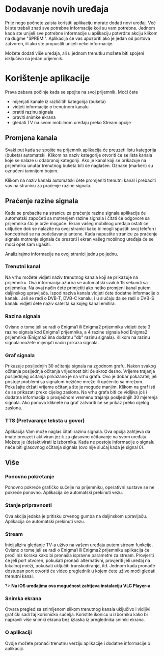 # Dodavanje novih uređaja
Prije nego počnete zaista koristiti aplikaciju morate dodati novi uređaj. Već bi ste trebali znati sve potrebne informacije koji su vam potrebne. Jednom kada ste unijeli sve potrebne informacije u aplikaciju potvrdite akciju klikom na dugme "SPREMI". Aplikacija će vas upozoriti ako je jedan od portova zatvoren, ili ako ste propustili unijeti neke informacije.

Možete dodati više uređaja, ali u jednom trenutku možete biti spojeni isključivo na jedan prijemnik.

# Korištenje aplikacije
Prava zabava počinje kada se spojite na svoj prijemnik. Moći ćete

- mijenjati kanale iz različitih kategorija (buketa)
- vidjeti informacije o trenutnom kanalu
- pratiti razinu signala
- praviti snimke ekrana
- gledati TV na svom mobilnom uređaju preko Stream opcije

## Promjena kanala
Svaki put kada se spojite na prijemnik aplikacija će preuzeti listu kategorija (buketa) automatski. Klikom na naziv kategorije otvoriti će se lista kanala koje se nalaze u odabranoj kategoriji. Ako je kanal koji se prikazuje na prijemniku unutar trenutnog buketa biti će naglašen. Oznake (markeri) su označeni tamnijom bojom.

Klikom na naziv kanala automatski ćete promjeniti trenutni kanal i prebaciti vas na stranicu za praćenje razine signala.

## Praćenje razine signala
Kada se prebacite na stranicu za praćenje razine signala aplikacija će automatski  započeti sa motrenjem razine signala i čitati će odgovore sa prijemnika što je brže moguće. Ekran vašeg mobilnog uređaja ostati će uključen dok se nalazite na ovoj stranici kako bi mogli spustiti svoj telefon i koncetrirati se na podešavanje antene. Kada napustite stranicu za praćenje signala motrenje signala će prestati i ekran vašeg mobilnog uređaja će se moći opet sam ugasiti.

Analizirajmo informacije na ovoj stranici jednu po jednu.

### Trenutni kanal
Na vrhu možete vidjeti naziv trenutnog kanala koji se prikazuje na prijemniku. Ova informacija ažurira se automatski svakih 15 sekundi sa prijemnika. Na ovaj način ćete primjetiti ako netko promjeni kanal putem daljinskog upravljača.
Ispod naziva kanala vidjeti ćete dodatne informacije o kanalu. Jeli se radi o DVB-T, DVB-C kanalu, i u slučaju da se radi o DVB-S kanalu vidjeti ćete naziv satelita sa kojeg kanal emitira.

### Razina signala
Ovisno o tome jeli se radi o Enigma1 ili Enigma2 prijemniku vidjeti ćete 3 razine signala kod Enigma1 prijemnika, a 4 razine signala kod Enigma2 prijemnika (Enigma2 ima dodatnu "db" razinu signala). Klikom na razinu signala možete mijenjati način prikaza signala.

### Graf signala
Prikazuje posljednjih 30 očitanja signala na zgodnom grafu. Nakon svakog očitanja posljednja očitanja vrijednost biti će skroz desno. Vrijeme trajanja posljednjeg očitanja prikazano je na vrhu grafa. Ovo je dobar pokazatelj jeli postoje problemi sa signalom bežične mreže ili općenito sa mrežom. Pokušajte držati vrijeme očitanja što je moguće manjim. Klikom na graf isti će se prikazati preko cijelog zaslona. Na vrhu grafa biti će vidljiva još i dodatna informacija o prosječnom vremenu trajanja posljednjih 30 mjerenja signala. Ako ponovo kliknete na graf zatvoriti će se prikaz preko cijelog zaslona.


### TTS (Pretvaranje teksta u govor)
Aplikacija Vam može naglas čitati razinu signala. Ova opcija zahtjeva da imate preuzet i aktiviran jezik za glasovno očitavanje na svom uređaju. Možete je (de)aktivirati iz izbornika. Kada ne postoje informacije o signalu neće biti glasovnog očitanja signala (ovo nije slučaj kada je signal 0).

## Više
### Ponovno pokretanje
Ponovno pokreće grafičko sučelje na prijemniku, operativni sustave se ne pokreće ponovno. Aplikacija će automatski prekinuti vezu.

### Stanje pripravnosti
Ova akcija jedaka je pritisku crvenog gumba na daljinskom upravljaču. Aplikacija će automatski prekinuti vezu.

### Stream
Inicijalizira gledanje TV-a uživo na vašem uređaju putem stream funkcije.
Ovisno o tome jeli se radi o Enigma1 ili Enigma2 prijemniku aplikacija će proći niz koraka kako bi pronašla ispravne parametre za stream. Provjeriti će jeli port otvoren, pokušati pronaći alternativni, provjeriti jeli uređaj na lokalnoj mreži, pokušati uključiti transkodiranje, itd. Jednom kada pronađe dostupan port otvoriti će video preglednik u kojem ćete uživo moći gledati trenutni kanal.

?> **Na iOS uređajima ova mogućnost zahtjeva instalaciju VLC Player-a**

### Snimka ekrana
Otvara pregled sa snimljenom slikom trenutnog kanala uključivo i vidljivi grafički sadržaj korisničko sučelja. Koristite ikonicu u izborniku kako bi napravili više snimki ekrana bez izlaska iz preglednika snimki ekrana.

### O aplikaciji
Ovdje možete pronaći trenutnu verziju aplikacije i dodatne informacije o aplikaciji.



